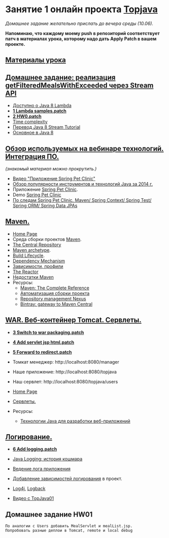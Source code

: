 # Занятие 1 онлайн проекта <a href="http://javawebinar.ru/topjava/">Topjava</a>
*Домашнее задание желательно прислать до вечера среды (10.06).*

**Напоминаю, что каждому моему push в репозиторий соответствует патч в материалах урока, которому надо дать Apply Patch в вашем проекте.**  

## <a href="https://drive.google.com/open?id=0B9Ye2auQ_NsFfm5hSHEtbmxmN2kxb0NocVRwWl9KanowWXVCVXRZTlhaM09wQUswZkRidTA&authuser=0">Материалы урока</a>

## <a href="https://drive.google.com/open?id=0B9Ye2auQ_NsFOGU0a3ZUbFo3Skk">Домашнее задание: реализация getFilteredMealsWithExceeded через Stream API</a> 
-  <a href="http://www.youtube.com/watch?v=_PDIVhEs6TM">Доступно о Java 8 Lambda</a>
- **<a href="https://drive.google.com/open?id=0B9Ye2auQ_NsFQ1UwZjdMUzRrakU">1 Lambda samples.patch</a>**
- **<a href="https://drive.google.com/open?id=0B9Ye2auQ_NsFaE1ycEhQYUV2QjA">2 HW0.patch</a>**
- <a href="https://drive.google.com/open?id=0B9Ye2auQ_NsFNEJWRFJkVDA3TkU">Time complexity</a>
- <a href="http://prologistic.com.ua/polnoe-rukovodstvo-po-java-8-stream.html">Перевод Java 8 Stream Tutorial</a>
- <a href="https://docs.google.com/presentation/d/1fR1N_UsQDhOarLKo5nrgMU1r5-M8v-IbKhpS3sQTKnY">Основное в Java 8</a>
## <a href="https://drive.google.com/open?id=0B9Ye2auQ_NsFeG96RVhtYnE5b3M">Обзор используемых на вебинаре технологий. Интеграция ПО.</a>
*(знакомый материал можно прокрутить.)*

-  <a href="http://www.youtube.com/watch?v=rJZHerwi8R0">Видео "Приложение Spring Pet Clinic"</a> 
-  <a href="http://zeroturnaround.com/rebellabs/java-tools-and-technologies-landscape-for-2014/">Обзор популярности инструментов и технологий Java за 2014 г.</a>
-  Приложение <a href="https://github.com/spring-projects/spring-petclinic">Spring Pet Clinic</a>. 
-  Demo <a href="http://demo-spring-petclinic.cfapps.io">Spring Pet Clinic</a>
-  <a href="http://habrahabr.ru/post/232381/">По следам Spring Pet Clinic. Maven/ Spring Context/ Spring Test/ Spring ORM/ Spring Data JPAs</a>
## <a href="https://drive.google.com/open?id=0B9Ye2auQ_NsFZFBuZVRKNU5Kb3c">Maven.</a>
- <a href="http://maven.apache.org/">Home Page</a>
- Среда сборки проектов <a href="http://www.apache-maven.ru/" target="_blank">Maven</a>.
- <a href="http://search.maven.org/#browse">The Central Repository</a>
- <a href="http://habrahabr.ru/post/111408/">Maven archetype</a>.
- <a href="http://maven.apache.org/guides/introduction/introduction-to-the-lifecycle.html">Build Lifecycle</a>.
- <a href="http://maven.apache.org/guides/introduction/introduction-to-dependency-mechanism.html">Dependency Mechanism</a>
- <a href="http://www.ibm.com/developerworks/ru/library/j-5things13/">Зависимости, профили</a>
- <a href="http://maven.apache.org/guides/mini/guide-multiple-modules.html">The Reactor</a>
- <a href="http://habrahabr.ru/blogs/java/106717/" target="_blank">Недостатки Maven</a>
- Ресурсы:
  - <a href="http://books.sonatype.com/mvnref-book/reference/index.html">Maven: The Complete Reference</a>
  - <a href="http://habrahabr.ru/post/77333/">Автоматизация сборки проекта</a>
  - <a href="http://www.sonatype.org/nexus/">Repository management Nexus</a>
  - <a href="http://blog.bintray.com/2014/02/11/bintray-as-pain-free-gateway-to-maven-central/">Bintray: gateway to Maven Central</a>

## <a href="https://drive.google.com/open?id=0B9Ye2auQ_NsFT3pWNkMzWVVybnc&authuser=0">WAR. Веб-контейнер Tomcat. Сервлеты.</a>
- **<a href="https://drive.google.com/open?id=0B9Ye2auQ_NsFekpncnQ1T3FyTU0">3 Switch to war packaging.patch</a>**
- **<a href="https://drive.google.com/open?id=0B9Ye2auQ_NsFWUxHbXdQc1F3ZHM">4 Add servlet jsp html.patch</a>**
- **<a href="https://drive.google.com/open?id=0B9Ye2auQ_NsFZXhDQmdpX1lWOWc">5 Forward to redirect.patch</a>**

- Томкат менеджер: http://localhost:8080/manager
- Наше приложение: http://localhost:8080/topjava</a>
- Наш сервлет:     http://localhost:8080/topjava/users

- <a href="http://tomcat.apache.org/">Home Page</a>
- <a href="http://java-course.ru/student/book1/servlet/">Сервлеты.</a>
- Ресурсы:
  - <a href="http://www.techinfo.net.ru/docs/web/javawebdev.html">Технологии Java для разработки веб-приложений</a>

## <a href="https://drive.google.com/open?id=0B9Ye2auQ_NsFeGJCdDJHbWNyUzg&authuser=0">Логирование.</a>
- **<a href="https://drive.google.com/open?id=0B9Ye2auQ_NsFekpncnQ1T3FyTU0">6 Add logging.patch</a>**

- <a href="http://habrahabr.ru/post/113145/">Java Logging: история кошмара</a>
- <a href="http://skipy.ru/useful/logging.html">Ведение лога приложения</a>
- <a href="http://www.slf4j.org/legacy.html">Добавление зависимостей логирования</a> в проект.</a>
- <a href="http://logging.apache.org/log4j/2.x/index.html">Log4j</a>, <a href="http://logback.qos.ch/">Logback</a>
- <a href="http://www.youtube.com/watch?v=Lyqc8HicPMM">Видео с TopJava01</a>

## Домашнее задание HW01
 
    По аналогии с Users добавить MealServlet и mealList.jsp.
    Попробовать разные деплои в Tomcat, remote и local debug
